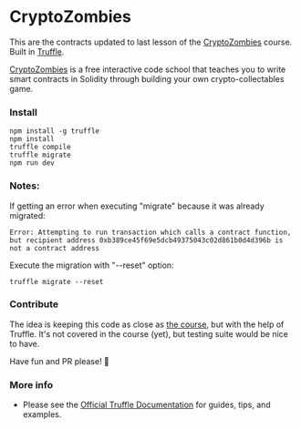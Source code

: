 # CryptoZombies
This are the contracts updated to last lesson of the [CryptoZombies](https://cryptozombies.io) course. Built in [Truffle](http://truffleframework.com).

[CryptoZombies](https://cryptozombies.io) is a free interactive code school that teaches you to write smart contracts in Solidity through building your own crypto-collectables game.

### Install
```
npm install -g truffle
npm install
truffle compile
truffle migrate
npm run dev
```

### Notes:
If getting an error when executing "migrate" because it was already migrated:
```
Error: Attempting to run transaction which calls a contract function, but recipient address 0xb389ce45f69e5dcb49375043c02d861b0d4d396b is not a contract address
```

Execute the migration with "--reset" option:
```
truffle migrate --reset
```

### Contribute
The idea is keeping this code as close as [the course](https://cryptozombies.io), but with the help of Truffle.
It's not covered in the course (yet), but testing suite would be nice to have.

Have fun and PR please! 🧐 

### More info
* Please see the [Official Truffle Documentation](http://truffleframework.com/docs/) for guides, tips, and examples.
